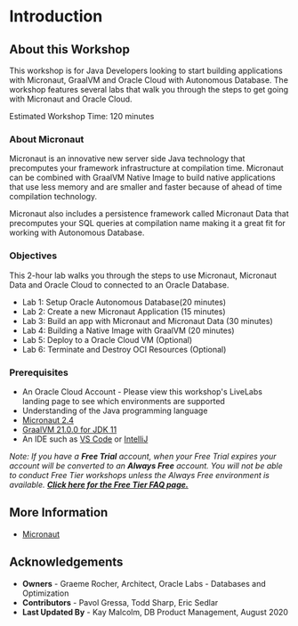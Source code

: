 # Introduction

## About this Workshop
This workshop is for Java Developers looking to start building applications with Micronaut, GraalVM and Oracle Cloud with Autonomous Database. The workshop features several labs that walk you through the
steps to get going with Micronaut and Oracle Cloud.

Estimated Workshop Time: 120 minutes

### About Micronaut
Micronaut is an innovative new server side Java technology that precomputes your framework infrastructure at compilation time. Micronaut can be combined with GraalVM Native Image to build native applications that use less memory and are smaller and faster because of ahead of time compilation technology.

Micronaut also includes a persistence framework called Micronaut Data that precomputes your SQL queries at compilation name making it a great fit for working with Autonomous Database.

  <!-- [Video](youtube:zNKxJjkq0Pw) -->

### Objectives

This 2-hour lab walks you through the steps to use Micronaut, Micronaut Data
and Oracle Cloud to connected to an Oracle Database.

- Lab 1: Setup Oracle Autonomous Database(20 minutes)
- Lab 2: Create a new Micronaut Application (15 minutes)
- Lab 3: Build an app with Micronaut and Micronaut Data (30 minutes)
- Lab 4: Building a Native Image with GraalVM (20 minutes)
- Lab 5: Deploy to a Oracle Cloud VM (Optional)
- Lab 6: Terminate and Destroy OCI Resources (Optional)

### Prerequisites
- An Oracle Cloud Account - Please view this workshop's LiveLabs landing page to see which environments are supported
- Understanding of the Java programming language
- [Micronaut 2.4](https://micronaut.io/download.html) 
- [GraalVM 21.0.0 for JDK 11](https://www.graalvm.org/docs/getting-started-with-graalvm/) 
- An IDE such as [VS Code](https://code.visualstudio.com/) or [IntelliJ](https://www.jetbrains.com/idea/download/#section=mac)

*Note: If you have a **Free Trial** account, when your Free Trial expires your account will be converted to an **Always Free** account. You will not be able to conduct Free Tier workshops unless the Always Free environment is available. **[Click here for the Free Tier FAQ page.](https://www.oracle.com/cloud/free/faq.html)***


## More Information
- [Micronaut](https://micronaut.io/)

## Acknowledgements
- **Owners** - Graeme Rocher, Architect, Oracle Labs - Databases and Optimization
- **Contributors** - Pavol Gressa, Todd Sharp, Eric Sedlar
- **Last Updated By** - Kay Malcolm, DB Product Management, August 2020
